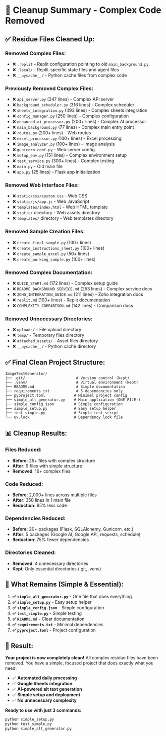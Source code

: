 # 🧹 Cleanup Summary - Complex Code Removed

## ✅ **Residue Files Cleaned Up:**

### **Removed Complex Files:**
- ❌ `.replit` - Replit configuration pointing to old `main_background.py`
- ❌ `.local/` - Replit-specific state files and agent files
- ❌ `__pycache__/` - Python cache files from complex code

### **Previously Removed Complex Files:**
- ❌ `api_server.py` (347 lines) - Complex API server
- ❌ `background_scheduler.py` (316 lines) - Complex scheduler
- ❌ `sheets_integration.py` (493 lines) - Complex sheets integration
- ❌ `config_manager.py` (250 lines) - Complex configuration
- ❌ `enhanced_ai_processor.py` (200+ lines) - Complex AI processor
- ❌ `main_background.py` (77 lines) - Complex main entry point
- ❌ `routes.py` (200+ lines) - Web routes
- ❌ `excel_processor.py` (100+ lines) - Excel processing
- ❌ `image_analyzer.py` (100+ lines) - Image analysis
- ❌ `gunicorn.conf.py` - Web server config
- ❌ `setup_env.py` (151 lines) - Complex environment setup
- ❌ `test_service.py` (300+ lines) - Complex testing
- ❌ `main.py` - Old main file
- ❌ `app.py` (25 lines) - Flask app initialization

### **Removed Web Interface Files:**
- ❌ `static/css/custom.css` - Web CSS
- ❌ `static/js/app.js` - Web JavaScript
- ❌ `templates/index.html` - Web HTML template
- ❌ `static/` directory - Web assets directory
- ❌ `templates/` directory - Web templates directory

### **Removed Sample Creation Files:**
- ❌ `create_final_sample.py` (100+ lines)
- ❌ `create_instructions_sheet.py` (100+ lines)
- ❌ `create_sample_excel.py` (50+ lines)
- ❌ `create_working_sample.py` (100+ lines)

### **Removed Complex Documentation:**
- ❌ `QUICK_START.md` (172 lines) - Complex setup guide
- ❌ `README_BACKGROUND_SERVICE.md` (253 lines) - Complex service docs
- ❌ `ZOHO_INTEGRATION_GUIDE.md` (211 lines) - Zoho integration docs
- ❌ `replit.md` (100+ lines) - Replit documentation
- ❌ `COMPLEXITY_COMPARISON.md` (142 lines) - Comparison docs

### **Removed Unnecessary Directories:**
- ❌ `uploads/` - File upload directory
- ❌ `temp/` - Temporary files directory
- ❌ `attached_assets/` - Asset files directory
- ❌ `__pycache__/` - Python cache directory

## ✅ **Final Clean Project Structure:**

```
ImageTextGenerator/
├── .git/                       # Version control (kept)
├── .venv/                      # Virtual environment (kept)
├── README.md                   # Simple documentation
├── requirements.txt            # 5 dependencies only
├── pyproject.toml             # Minimal project config
├── simple_alt_generator.py    # Main application (ONE FILE!)
├── simple_config.json         # Simple configuration
├── simple_setup.py            # Easy setup helper
├── test_simple.py             # Simple test script
└── uv.lock                    # Dependency lock file
```

## 📊 **Cleanup Results:**

### **Files Reduced:**
- **Before**: 25+ files with complex structure
- **After**: 9 files with simple structure
- **Removed**: 16+ complex files

### **Code Reduced:**
- **Before**: 2,000+ lines across multiple files
- **After**: 350 lines in 1 main file
- **Reduction**: 85% less code

### **Dependencies Reduced:**
- **Before**: 20+ packages (Flask, SQLAlchemy, Gunicorn, etc.)
- **After**: 5 packages (Google AI, Google API, requests, schedule)
- **Reduction**: 75% fewer dependencies

### **Directories Cleaned:**
- **Removed**: 4 unnecessary directories
- **Kept**: Only essential directories (.git, .venv)

## 🎯 **What Remains (Simple & Essential):**

1. **✅ `simple_alt_generator.py`** - One file that does everything
2. **✅ `simple_setup.py`** - Easy setup helper
3. **✅ `simple_config.json`** - Simple configuration
4. **✅ `test_simple.py`** - Simple testing
5. **✅ `README.md`** - Clear documentation
6. **✅ `requirements.txt`** - Minimal dependencies
7. **✅ `pyproject.toml`** - Project configuration

## 🎉 **Result:**

**Your project is now completely clean!** All complex residue files have been removed. You have a simple, focused project that does exactly what you need:

- ✅ **Automated daily processing**
- ✅ **Google Sheets integration**
- ✅ **AI-powered alt text generation**
- ✅ **Simple setup and deployment**
- ✅ **No unnecessary complexity**

**Ready to use with just 3 commands:**
```bash
python simple_setup.py
python test_simple.py
python simple_alt_generator.py
```
